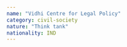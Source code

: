 ```yaml
---
name: "Vidhi Centre for Legal Policy"
category: civil-society
nature: "Think tank"
nationality: IND
---
```

